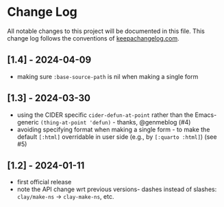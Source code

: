 # Change Log
All notable changes to this project will be documented in this file. This change log follows the conventions of [keepachangelog.com](http://keepachangelog.com/).

## [1.4] - 2024-04-09
- making sure `:base-source-path` is nil when making a single form

## [1.3] - 2024-03-30
- using the CIDER specific `cider-defun-at-point` rather than the Emacs-generic `(thing-at-point 'defun)` - thanks, @genmeblog (#4)
- avoiding specifying format when making a single form - to make the default `[:html]` overridable in user side (e.g., by `[:quarto :html]`) (see #5)

## [1.2] - 2024-01-11
- first official release
- note the API change wrt previous versions- dashes instead of slashes: `clay/make-ns` -> `clay-make-ns`, etc.

